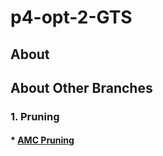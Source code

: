 # p4-opt-2-GTS
## About 

## About Other Branches
### 1. Pruning 
#### * [AMC Pruning](https://github.com/bcaitech1/p4-opt-2-GTS/tree/AMCpruning_MinJung)

